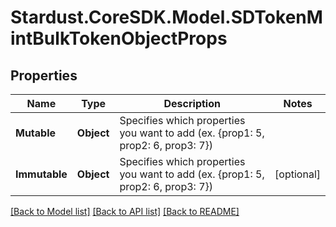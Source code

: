 # Stardust.CoreSDK.Model.SDTokenMintBulkTokenObjectProps
## Properties

Name | Type | Description | Notes
------------ | ------------- | ------------- | -------------
**Mutable** | **Object** | Specifies which properties you want to add (ex. {prop1: 5, prop2: 6, prop3: 7}) | 
**Immutable** | **Object** | Specifies which properties you want to add (ex. {prop1: 5, prop2: 6, prop3: 7}) | [optional] 

[[Back to Model list]](../README.md#documentation-for-models) [[Back to API list]](../README.md#documentation-for-api-endpoints) [[Back to README]](../README.md)

